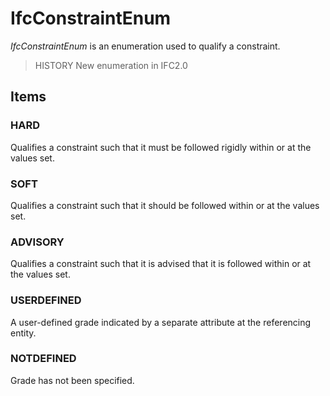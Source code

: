 # IfcConstraintEnum

_IfcConstraintEnum_ is an enumeration used to qualify a constraint.

> HISTORY  New enumeration in IFC2.0

## Items

### HARD
Qualifies a constraint such that it must be followed rigidly within or at the values set.

### SOFT
Qualifies a constraint such that it should be followed within or at the values set.

### ADVISORY
Qualifies a constraint such that it is advised that it is followed within or at the values set.

### USERDEFINED
A user-defined grade indicated by a separate attribute at the referencing entity.

### NOTDEFINED
Grade has not been specified.
